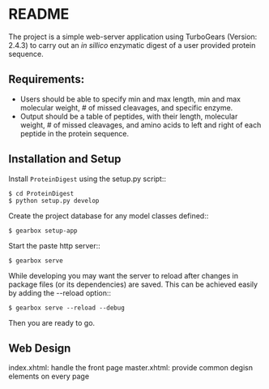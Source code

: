 # README

The project is a simple web-server application using TurboGears (Version: 2.4.3) to carry out an *in sillico* enzymatic digest of a user provided protein sequence.

## Requirements:

- Users should be able to specify min and max length, min and max molecular weight, # of missed cleavages, and specific enzyme.
- Output should be a table of peptides, with their length, molecular weight, # of missed cleavages, and amino acids to left and right of each peptide in the protein sequence.

## Installation and Setup

Install `ProteinDigest` using the setup.py script::

    $ cd ProteinDigest
    $ python setup.py develop

Create the project database for any model classes defined::

    $ gearbox setup-app

Start the paste http server::

    $ gearbox serve

While developing you may want the server to reload after changes in package files (or its dependencies) are saved. This can be achieved easily by adding the --reload option::

    $ gearbox serve --reload --debug

Then you are ready to go.

## Web Design

index.xhtml: handle the front page
master.xhtml: provide common degisn elements on every page
